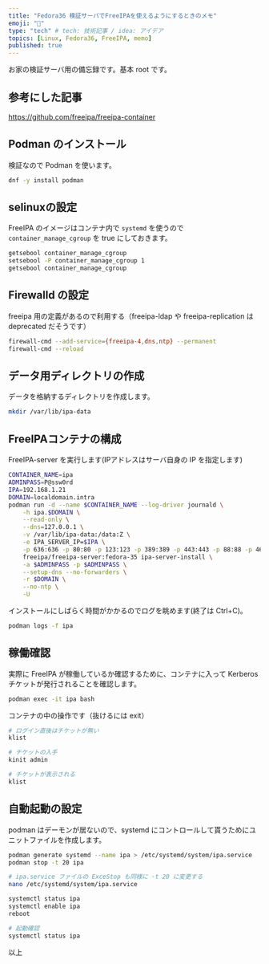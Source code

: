 ```yaml
---
title: "Fedora36 検証サーバでFreeIPAを使えるようにするときのメモ"
emoji: "🙌"
type: "tech" # tech: 技術記事 / idea: アイデア
topics: [Linux, Fedora36, FreeIPA, memo]
published: true
---
```


お家の検証サーバ用の備忘録です。基本 root です。

## 参考にした記事

<https://github.com/freeipa/freeipa-container>

## Podman のインストール

検証なので Podman を使います。

```bash
dnf -y install podman
```

## selinuxの設定

FreeIPA のイメージはコンテナ内で `systemd` を使うので `container_manage_cgroup` を true にしておきます。

```bash
getsebool container_manage_cgroup
setsebool -P container_manage_cgroup 1
getsebool container_manage_cgroup
```

## Firewalld の設定

freeipa 用の定義があるので利用する（freeipa-ldap や freeipa-replication は deprecated だそうです）

```bash
firewall-cmd --add-service={freeipa-4,dns,ntp} --permanent
firewall-cmd --reload
```

## データ用ディレクトリの作成

データを格納するディレクトリを作成します。

```bash
mkdir /var/lib/ipa-data
```

## FreeIPAコンテナの構成

FreeIPA-server を実行します(IPアドレスはサーバ自身の IP を指定します)

```bash
CONTAINER_NAME=ipa
ADMINPASS=P@ssw0rd
IPA=192.168.1.21
DOMAIN=localdomain.intra
podman run -d --name $CONTAINER_NAME --log-driver journald \
    -h ipa.$DOMAIN \
    --read-only \
    --dns=127.0.0.1 \
    -v /var/lib/ipa-data:/data:Z \
    -e IPA_SERVER_IP=$IPA \
    -p 636:636 -p 80:80 -p 123:123 -p 389:389 -p 443:443 -p 88:88 -p 464:464 -p 53:53 \
    freeipa/freeipa-server:fedora-35 ipa-server-install \
    -a $ADMINPASS -p $ADMINPASS \
    --setup-dns --no-forwarders \
    -r $DOMAIN \
    --no-ntp \
    -U
```

インストールにしばらく時間がかかるのでログを眺めます(終了は Ctrl+C)。

```bash
podman logs -f ipa
```

## 稼働確認

実際に FreeIPA が稼働しているか確認するために、コンテナに入って Kerberos チケットが発行されることを確認します。

```bash
podman exec -it ipa bash
```

コンテナの中の操作です（抜けるには exit）

```bash
# ログイン直後はチケットが無い
klist

# チケットの入手
kinit admin

# チケットが表示される
klist
```

## 自動起動の設定

podman はデーモンが居ないので、systemd にコントロールして貰うためにユニットファイルを作成します。

```bash
podman generate systemd --name ipa > /etc/systemd/system/ipa.service
podman stop -t 20 ipa

# ipa.service ファイルの ExceStop も同様に -t 20 に変更する
nano /etc/systemd/system/ipa.service
```

```bash
systemctl status ipa
systemctl enable ipa
reboot

# 起動確認
systemctl status ipa
```

以上

